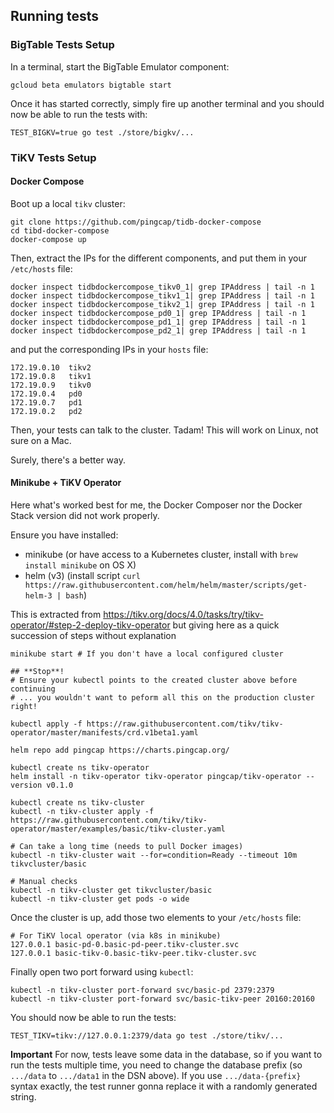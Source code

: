 ## Running tests

### BigTable Tests Setup

In a terminal, start the BigTable Emulator component:

```
gcloud beta emulators bigtable start
```

Once it has started correctly, simply fire up another terminal
and you should now be able to run the tests with:

```
TEST_BIGKV=true go test ./store/bigkv/...
```

### TiKV Tests Setup

#### Docker Compose

Boot up a local `tikv` cluster:

    git clone https://github.com/pingcap/tidb-docker-compose
    cd tibd-docker-compose
    docker-compose up

Then, extract the IPs for the different components, and put them in your `/etc/hosts` file:

    docker inspect tidbdockercompose_tikv0_1| grep IPAddress | tail -n 1
    docker inspect tidbdockercompose_tikv1_1| grep IPAddress | tail -n 1
    docker inspect tidbdockercompose_tikv2_1| grep IPAddress | tail -n 1
    docker inspect tidbdockercompose_pd0_1| grep IPAddress | tail -n 1
    docker inspect tidbdockercompose_pd1_1| grep IPAddress | tail -n 1
    docker inspect tidbdockercompose_pd2_1| grep IPAddress | tail -n 1

and put the corresponding IPs in your `hosts` file:

    172.19.0.10  tikv2
    172.19.0.8   tikv1
    172.19.0.9   tikv0
    172.19.0.4   pd0
    172.19.0.7   pd1
    172.19.0.2   pd2

Then, your tests can talk to the cluster. Tadam! This will work on Linux, not sure on a Mac.

Surely, there's a better way.

#### Minikube + TiKV Operator

Here what's worked best for me, the Docker Composer nor the Docker Stack version did not
work properly.

Ensure you have installed:
- minikube (or have access to a Kubernetes cluster, install with `brew install minikube` on OS X)
- helm (v3) (install script `curl https://raw.githubusercontent.com/helm/helm/master/scripts/get-helm-3 | bash`)

This is extracted from https://tikv.org/docs/4.0/tasks/try/tikv-operator/#step-2-deploy-tikv-operator but
giving here as a quick succession of steps without explanation

```
minikube start # If you don't have a local configured cluster

## **Stop**!
# Ensure your kubectl points to the created cluster above before continuing
# ... you wouldn't want to peform all this on the production cluster right!

kubectl apply -f https://raw.githubusercontent.com/tikv/tikv-operator/master/manifests/crd.v1beta1.yaml

helm repo add pingcap https://charts.pingcap.org/

kubectl create ns tikv-operator
helm install -n tikv-operator tikv-operator pingcap/tikv-operator --version v0.1.0

kubectl create ns tikv-cluster
kubectl -n tikv-cluster apply -f https://raw.githubusercontent.com/tikv/tikv-operator/master/examples/basic/tikv-cluster.yaml

# Can take a long time (needs to pull Docker images)
kubectl -n tikv-cluster wait --for=condition=Ready --timeout 10m tikvcluster/basic

# Manual checks
kubectl -n tikv-cluster get tikvcluster/basic
kubectl -n tikv-cluster get pods -o wide
```

Once the cluster is up, add those two elements to your `/etc/hosts` file:

```
# For TiKV local operator (via k8s in minikube)
127.0.0.1 basic-pd-0.basic-pd-peer.tikv-cluster.svc
127.0.0.1 basic-tikv-0.basic-tikv-peer.tikv-cluster.svc
```

Finally open two port forward using `kubectl`:

```
kubectl -n tikv-cluster port-forward svc/basic-pd 2379:2379
kubectl -n tikv-cluster port-forward svc/basic-tikv-peer 20160:20160
```

You should now be able to run the tests:

```
TEST_TIKV=tikv://127.0.0.1:2379/data go test ./store/tikv/...
```

**Important** For now, tests leave some data in the database, so if you want to
run the tests multiple time, you need to change the database prefix (so `.../data`
to `.../data1` in the DSN above). If you use `.../data-{prefix}` syntax exactly,
the test runner gonna replace it with a randomly generated string.
